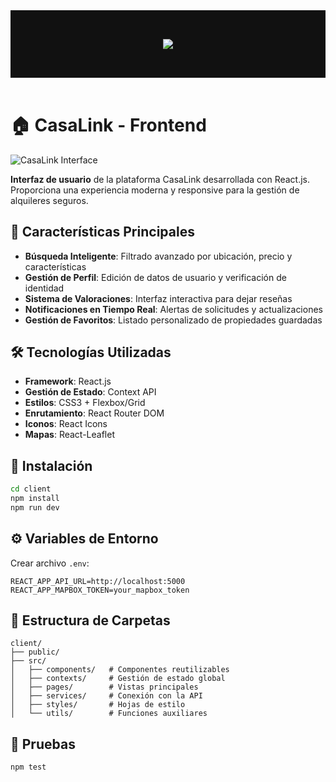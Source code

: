 <header style="text-align: center; background-color: #111; color: #eee; padding: 2rem;">

![](https://cdn.prod.website-files.com/5f3108520188e7588ef687b1/620e82ff8680cd26532fff29_Logotipo%20HACK%20A%20BOSS_white%20100%20px.svg)

</header>

# 🏠 CasaLink - Frontend

![CasaLink Interface](../docs/media/mockup_01.jpg)

**Interfaz de usuario** de la plataforma CasaLink desarrollada con React.js. Proporciona una experiencia moderna y responsive para la gestión de alquileres seguros.

## 🌟 Características Principales

- **Búsqueda Inteligente**: Filtrado avanzado por ubicación, precio y características
- **Gestión de Perfil**: Edición de datos de usuario y verificación de identidad
- **Sistema de Valoraciones**: Interfaz interactiva para dejar reseñas
- **Notificaciones en Tiempo Real**: Alertas de solicitudes y actualizaciones
- **Gestión de Favoritos**: Listado personalizado de propiedades guardadas

## 🛠 Tecnologías Utilizadas

- **Framework**: React.js
- **Gestión de Estado**: Context API
- **Estilos**: CSS3 + Flexbox/Grid
- **Enrutamiento**: React Router DOM
- **Iconos**: React Icons
- **Mapas**: React-Leaflet

## 🚀 Instalación

```bash
cd client
npm install
npm run dev
```

## ⚙️ Variables de Entorno

Crear archivo `.env`:

```env
REACT_APP_API_URL=http://localhost:5000
REACT_APP_MAPBOX_TOKEN=your_mapbox_token
```

## 📂 Estructura de Carpetas

```
client/
├── public/
├── src/
│   ├── components/   # Componentes reutilizables
│   ├── contexts/     # Gestión de estado global
│   ├── pages/        # Vistas principales
│   ├── services/     # Conexión con la API
│   ├── styles/       # Hojas de estilo
│   └── utils/        # Funciones auxiliares
```

## 🧪 Pruebas

```bash
npm test
```
